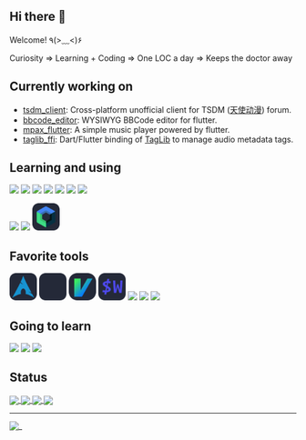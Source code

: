 ## Hi there 👋

Welcome! ٩(>﹏<)۶

Curiosity => Learning + Coding => One LOC a day => Keeps the doctor away

## Currently working on

* <a href="https://github.com/realth000/tsdm_client">tsdm_client</a>: Cross-platform unofficial client for TSDM (<a href="https://tsdm39.com">天使动漫</a>) forum.
* <a href="https://github.com/realth000/flutter_bbcode_editor">bbcode_editor</a>: WYSIWYG BBCode editor for flutter.
* <a href="https://github.com/realth000/mpax_flutter">mpax_flutter</a>: A simple music player powered by flutter.
* <a href="https://github.com/realth000/taglib_ffi">taglib_ffi</a>: Dart/Flutter binding of [TagLib](https://taglib.org/) to manage audio metadata tags.

## Learning and using

<a href="https://cplusplus.com/"><img src="https://skillicons.dev/icons?i=cpp"></a>
<a href="https://www.rust-lang.org/"><img src="https://skillicons.dev/icons?i=rust"></a>
<a href="https://go.dev"><img src="https://skillicons.dev/icons?i=go"></a>
<a href="https://dart.dev/"><img src="https://skillicons.dev/icons?i=dart"></a>
<a href="https://www.gnu.org/software/bash/"><img src="https://skillicons.dev/icons?i=bash"></a>
<a href="https://www.haskell.org/"><img src="https://skillicons.dev/icons?i=haskell"></a>
<a href="https://kotlinlang.org/"><img src="https://skillicons.dev/icons?i=kotlin"></a>

<a href="https://www.qt.io/"><img src="https://skillicons.dev/icons?i=qt"></a>
<a href="https://flutter.dev/"><img src="https://skillicons.dev/icons?i=flutter"></a>
<a href="https://developer.android.com/jetpack/compose"><img height=48 src="./assets/Compose2-Dark.svg"></a>

## Favorite tools

<a href="https://archlinux.org/"><img height=48 src="./assets/ArchLinux-Dark.svg"></a>
<a href="https://hyprland.org/"><img height=48 src="./assets/Hyprland-Dark.svg"></a>
<a href="https://github.com/JetBrains/ideavim"><img height=48px src="./assets/IdeaVim-Dark.svg"></a>
<a href="https://wezfurlong.org/wezterm/index.html"><img height=48px src="./assets/Wezterm-Dark.svg"></a>
<a href="https://www.jetbrains.com/"><img src="https://skillicons.dev/icons?i=idea"></a>
<a href="https://neovim.io/"><img src="https://skillicons.dev/icons?i=neovim"></a>
<a href="https://code.visualstudio.com/"><img src="https://skillicons.dev/icons?i=vscode"></a>

## Going to learn

<a href="https://www.typescriptlang.org/"><img src="https://skillicons.dev/icons?i=typescript"></a>
<a href="https://react.dev/"><img src="https://skillicons.dev/icons?i=react"></a>
<a href="https://tauri.app/"><img src="https://skillicons.dev/icons?i=tauri"></a>

## Status

<a href="https://github.com/anuraghazra/github-readme-stats">
<img height=200 align="center" src="https://github-readme-stats-realth000.vercel.app/api?username=realth000&theme=radical&include_all_commits=true&show_icons=true"/>
</a>
<a href="https://github.com/anuraghazra/github-readme-stats">
<img height=200 align="center" src="https://github-readme-stats-realth000.vercel.app/api/top-langs/?username=realth000&theme=radical&layout=compact&langs_count=6&hide=cmake,css,html,javascript,shell"/>
</a>
<a href="https://github.com/vn7n24fzkq/github-profile-summary-cards">
<img height=200 align="center" src="http://github-profile-summary-cards.vercel.app/api/cards/profile-details?username=realth000&theme=synthwave"/>
</a>
<a href="https://github.com/vn7n24fzkq/github-profile-summary-cards">
<img height=200 align="center" src="http://github-profile-summary-cards.vercel.app/api/cards/productive-time?username=realth000&theme=synthwave&utcOffset=8"/>
</a>

---


![_](https://raw.githubusercontent.com/realth000/realth000.github.io/master/static/dayyk0720.jpg)
